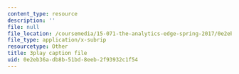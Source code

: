 ```yaml
---
content_type: resource
description: ''
file: null
file_location: /coursemedia/15-071-the-analytics-edge-spring-2017/0e2eb36adb8b51bd8eeb2f93932c1f54_2rnsbodsJVc.vtt
file_type: application/x-subrip
resourcetype: Other
title: 3play caption file
uid: 0e2eb36a-db8b-51bd-8eeb-2f93932c1f54
---
```

